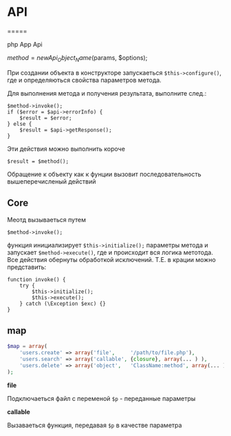 # API
=====

php App Api


$method = new Api_Object_Name($params, $options);


При создании объекта в конструкторе запускаеться ``$this->configure()``, где и определяються свойства параметров метода.


Для выполнения метода и получения результата, выполните след.:

    $method->invoke();
    if ($error = $api->errorInfo) {
        $result = $error;
    } else {
        $result = $api->getResponse();
    }


Эти действия можно выполнить короче

    $result = $method();

Обращение к объекту как к фунции вызовит последовательность вышеперечисленый действий

## Core

Меотд вызываеться путем
    
    $method->invoke();

функция инициализирует ``$this->initialize();`` параметры метода и запускает ``$method->execute()``, где и происходит вcя логика метотода. Все действия обернуты обработкой исключений. Т.Е. в крации можно представить:

    function invoke() {
        try {
            $this->initialize();
            $this->execute();
        } catch (\Exception $exc) {}
    }



## map

```php
$map = array(
    'users.create' => array('file',     '/path/to/file.php'),
    'users.search' => array('callable', {closure}, array(... ) ),
    'users.delete' => array('object',   'ClassName:method', array(... )
);
```

__file__

Подключаеться файл с переменой ``$p`` - переданные параметры


__callable__

Вызаваеться функция, передавая ``$p`` в качестве параметра


